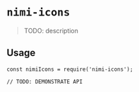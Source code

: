 # `nimi-icons`

> TODO: description

## Usage

```
const nimiIcons = require('nimi-icons');

// TODO: DEMONSTRATE API
```
